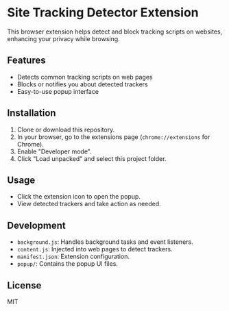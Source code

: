 # Site Tracking Detector Extension

This browser extension helps detect and block tracking scripts on websites, enhancing your privacy while browsing.

## Features

- Detects common tracking scripts on web pages
- Blocks or notifies you about detected trackers
- Easy-to-use popup interface

## Installation

1. Clone or download this repository.
2. In your browser, go to the extensions page (`chrome://extensions` for Chrome).
3. Enable "Developer mode".
4. Click "Load unpacked" and select this project folder.

## Usage

- Click the extension icon to open the popup.
- View detected trackers and take action as needed.

## Development

- `background.js`: Handles background tasks and event listeners.
- `content.js`: Injected into web pages to detect trackers.
- `manifest.json`: Extension configuration.
- `popup/`: Contains the popup UI files.

## License

MIT